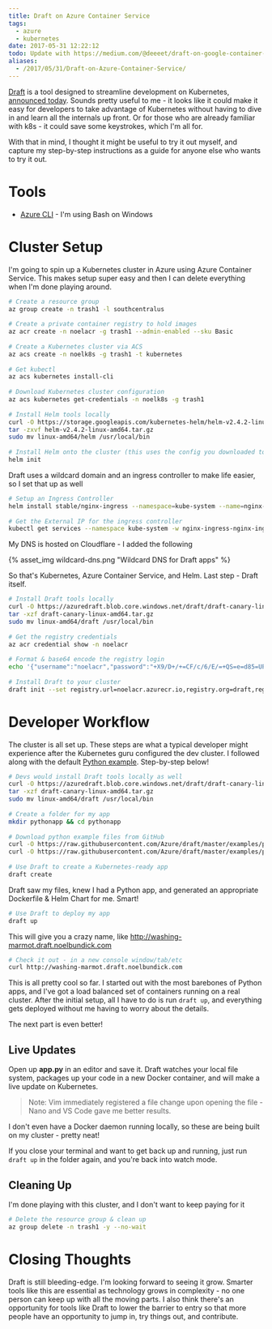 ```yaml
---
title: Draft on Azure Container Service
tags:
  - azure
  - kubernetes
date: 2017-05-31 12:22:12
todo: Update with https://medium.com/@deeeet/draft-on-google-container-engine-f806aa42875c
aliases:
  - /2017/05/31/Draft-on-Azure-Container-Service/
---
```



[Draft](https://github.com/Azure/draft) is a tool designed to streamline development on Kubernetes, [announced today](https://azure.microsoft.com/en-us/blog/streamlining-kubernetes-development-with-draft/). Sounds pretty useful to me - it looks like it could make it easy for developers to take advantage of Kubernetes without having to dive in and learn all the internals up front. Or for those who are already familiar with k8s - it could save some keystrokes, which I'm all for. 

With that in mind, I thought it might be useful to try it out myself, and capture my step-by-step instructions as a guide for anyone else who wants to try it out.

# Tools

* [Azure CLI](https://docs.microsoft.com/en-us/cli/azure/install-azure-cli) - I'm using Bash on Windows

# Cluster Setup

I'm going to spin up a Kubernetes cluster in Azure using Azure Container Service. This makes setup super easy and then I can delete everything when I'm done playing around.

```bash
# Create a resource group
az group create -n trash1 -l southcentralus
 
# Create a private container registry to hold images
az acr create -n noelacr -g trash1 --admin-enabled --sku Basic
 
# Create a Kubernetes cluster via ACS
az acs create -n noelk8s -g trash1 -t kubernetes
 
# Get kubectl
az acs kubernetes install-cli
 
# Download Kubernetes cluster configuration
az acs kubernetes get-credentials -n noelk8s -g trash1
 
# Install Helm tools locally
curl -O https://storage.googleapis.com/kubernetes-helm/helm-v2.4.2-linux-amd64.tar.gz
tar -zxvf helm-v2.4.2-linux-amd64.tar.gz
sudo mv linux-amd64/helm /usr/local/bin
 
# Install Helm onto the cluster (this uses the config you downloaded to talk to the cluster)
helm init
```

Draft uses a wildcard domain and an ingress controller to make life easier, so I set that up as well

```bash
# Setup an Ingress Controller
helm install stable/nginx-ingress --namespace=kube-system --name=nginx-ingress
 
# Get the External IP for the ingress controller
kubectl get services --namespace kube-system -w nginx-ingress-nginx-ingress-controller
```

My DNS is hosted on Cloudflare - I added the following

{% asset_img wildcard-dns.png "Wildcard DNS for Draft apps" %}

So that's Kubernetes, Azure Container Service, and Helm. Last step - Draft itself.

```bash
# Install Draft tools locally
curl -O https://azuredraft.blob.core.windows.net/draft/draft-canary-linux-amd64.tar.gz
tar -xzf draft-canary-linux-amd64.tar.gz
sudo mv linux-amd64/draft /usr/local/bin
 
# Get the registry credentials
az acr credential show -n noelacr
 
# Format & base64 encode the registry login
echo '{"username":"noelacr","password":"+X9/D+/+=CF/c/6/E/=+QS=e=d85=UPB","email":"noelbundick@gmail.com"}' | base64 -w 0
 
# Install Draft to your cluster
draft init --set registry.url=noelacr.azurecr.io,registry.org=draft,registry.authtoken=eyJ1c2VybmFtZSI6Im5vYnVuIiwicGFzc3dvcmQiOiIrWDkvRCsvKz1DRi9jLzYvRS89K1FTPWU9ZDg1PVVQQiIsImVtYWlsIjoibm9idW5AbWljcm9zb2Z0LmNvbSJ9Cg==,basedomain=draft.noelbundick.com
```

# Developer Workflow

The cluster is all set up. These steps are what a typical developer might experience after the Kubernetes guru configured the dev cluster. I followed along with the default [Python example](https://github.com/Azure/draft/tree/master/examples/python). Step-by-step below!

```bash
# Devs would install Draft tools locally as well
curl -O https://azuredraft.blob.core.windows.net/draft/draft-canary-linux-amd64.tar.gz
tar -xzf draft-canary-linux-amd64.tar.gz
sudo mv linux-amd64/draft /usr/local/bin
 
# Create a folder for my app
mkdir pythonapp && cd pythonapp
 
# Download python example files from GitHub
curl -O https://raw.githubusercontent.com/Azure/draft/master/examples/python/app.py
curl -O https://raw.githubusercontent.com/Azure/draft/master/examples/python/requirements.txt
 
# Use Draft to create a Kubernetes-ready app
draft create
```

Draft saw my files, knew I had a Python app, and generated an appropriate Dockerfile & Helm Chart for me. Smart!

```bash
# Use Draft to deploy my app
draft up
```

This will give you a crazy name, like http://washing-marmot.draft.noelbundick.com

```bash 
# Check it out - in a new console window/tab/etc
curl http://washing-marmot.draft.noelbundick.com
```

This is all pretty cool so far. I started out with the most barebones of Python apps, and I've got a load balanced set of containers running on a real cluster. After the initial setup, all I have to do is run `draft up`, and everything gets deployed without me having to worry about the details. 

The next part is even better!

## Live Updates

Open up **app.py** in an editor and save it. Draft watches your local file system, packages up your code in a new Docker container, and will make a live update on Kubernetes. 

> Note: Vim immediately registered a file change upon opening the file - Nano and VS Code gave me better results.

I don't even have a Docker daemon running locally, so these are being built on my cluster - pretty neat!

If you close your terminal and want to get back up and running, just run `draft up` in the folder again, and you're back into watch mode.

## Cleaning Up

I'm done playing with this cluster, and I don't want to keep paying for it

```bash
# Delete the resource group & clean up
az group delete -n trash1 -y --no-wait
```

# Closing Thoughts

Draft is still bleeding-edge. I'm looking forward to seeing it grow. Smarter tools like this are essential as technology grows in complexity - no one person can keep up with all the moving parts. I also think there's an opportunity for tools like Draft to lower the barrier to entry so that more people have an opportunity to jump in, try things out, and contribute.